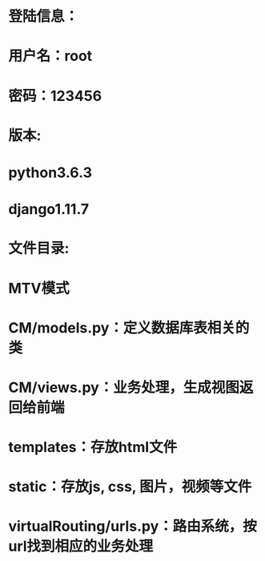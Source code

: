 # 登陆信息：
# 用户名：root
# 密码：123456

# 版本:
# python3.6.3
# django1.11.7

# 文件目录:
# MTV模式
# CM/models.py：定义数据库表相关的类
# CM/views.py：业务处理，生成视图返回给前端
# templates：存放html文件
# static：存放js, css, 图片，视频等文件
# virtualRouting/urls.py：路由系统，按url找到相应的业务处理

